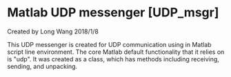 # Matlab UDP messenger [UDP_msgr] #
Created by Long Wang 2018/1/8

This UDP messenger is created for UDP communication using in Matlab script line environment. The core Matlab default functionality that it relies on is "udp". It was created as a class, which has methods including receiving, sending, and unpacking.